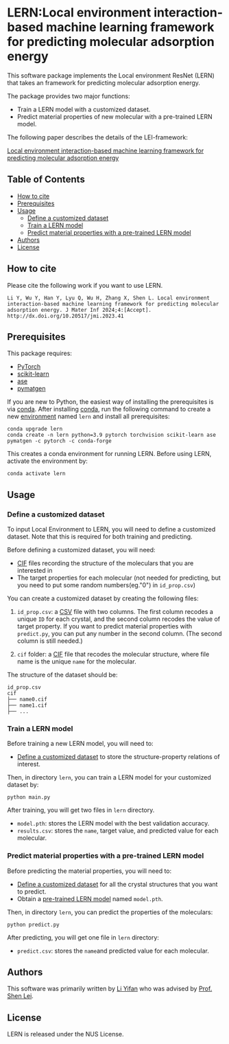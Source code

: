 # LERN:Local environment interaction-based machine learning framework for predicting molecular adsorption energy
This software package implements the Local environment ResNet (LERN) that takes an framework for predicting molecular adsorption energy. 

The package provides two major functions:

- Train a LERN model with a customized dataset.
- Predict material properties of new molecular with a pre-trained LERN model.

The following paper describes the details of the LEI-framework:

[Local environment interaction-based machine learning framework for predicting molecular adsorption energy](https://www.oaepublish.com/pre_onlines/jmi.2023.41)

## Table of Contents

- [How to cite](#how-to-cite)
- [Prerequisites](#prerequisites)
- [Usage](#usage)
  - [Define a customized dataset](#define-a-customized-dataset)
  - [Train a LERN model](#train-a-lern-model)
  - [Predict material properties with a pre-trained LERN model](#predict-molecular-properties-with-a-pre-trained-lern-model)
- [Authors](#authors)
- [License](#license)

## How to cite

Please cite the following work if you want to use LERN.

```
Li Y, Wu Y, Han Y, Lyu Q, Wu H, Zhang X, Shen L. Local environment interaction-based machine learning framework for predicting molecular adsorption energy. J Mater Inf 2024;4:[Accept]. http://dx.doi.org/10.20517/jmi.2023.41
```

##  Prerequisites

This package requires:

- [PyTorch](http://pytorch.org)
- [scikit-learn](https://scikit-learn.org/)
- [ase](https://wiki.fysik.dtu.dk/ase/)
- [pymatgen](http://pymatgen.org)

If you are new to Python, the easiest way of installing the prerequisites is via [conda](https://conda.io/docs/index.html). After installing [conda](http://conda.pydata.org/), run the following command to create a new [environment](https://conda.io/docs/user-guide/tasks/manage-environments.html) named `lern` and install all prerequisites:

```
conda upgrade lern
conda create -n lern python=3.9 pytorch torchvision scikit-learn ase pymatgen -c pytorch -c conda-forge
```

This creates a conda environment for running LERN. Before using LERN, activate the environment by:

```
conda activate lern
```

## Usage

### Define a customized dataset 

To input Local Environment to LERN, you will need to define a customized dataset. Note that this is required for both training and predicting. 

Before defining a customized dataset, you will need:

- [CIF](https://en.wikipedia.org/wiki/Crystallographic_Information_File) files recording the structure of the moleculars that you are interested in
- The target properties for each molecular (not needed for predicting, but you need to put some random numbers(eg."0") in `id_prop.csv`)

You can create a customized dataset by creating the following files: 

1. `id_prop.csv`: a [CSV](https://en.wikipedia.org/wiki/Comma-separated_values) file with two columns. The first column recodes a unique `ID` for each crystal, and the second column recodes the value of target property. If you want to predict material properties with `predict.py`, you can put any number in the second column. (The second column is still needed.)

3. `cif` folder: a [CIF](https://en.wikipedia.org/wiki/Crystallographic_Information_File) file that recodes the molecular structure, where file name is the unique `name` for the molecular.

The structure of the dataset should be:

```
id_prop.csv
cif
├── name0.cif
├── name1.cif
├── ...
```

### Train a LERN model

Before training a new LERN model, you will need to:

- [Define a customized dataset](#define-a-customized-dataset) to store the structure-property relations of interest.

Then, in directory `lern`, you can train a LERN model for your customized dataset by:

```
python main.py
```

After training, you will get two files in `lern` directory.

- `model.pth`: stores the LERN model with the best validation accuracy.
- `results.csv`: stores the `name`, target value, and predicted value for each molecular.

### Predict material properties with a pre-trained LERN model

Before predicting the material properties, you will need to:

- [Define a customized dataset](#define-a-customized-dataset) for all the crystal structures that you want to predict.
- Obtain a [pre-trained LERN model](pre-trained) named `model.pth`.

Then, in directory `lern`, you can predict the properties of the moleculars:

```
python predict.py
```

After predicting, you will get one file in `lern` directory:

- `predict.csv`: stores the `name`and predicted value for each molecular. 


## Authors

This software was primarily written by [Li Yifan](https://scholar.google.com/citations?hl=zh-CN&user=NuZDso4AAAAJ&view_op=list_works&gmla=AKKJWFe62012wCjalf5_D-_q3CsSLMd-Ob5pQXSjCDF5ZHtDGwndPsghdUI6om2v9DxsGvReQ2-am-F5qNseTX0W-VeaOwkIHmT-gii6GiiTaoIQb91OtXZ3mUu1blo9mfECMbHBX9X2q2nn4dN4ck6z-65ASpNd9FL9n9ItVXTYwgtz_2HnZGN1O6E5xQ&sciund=4912371730478261254) who was advised by [Prof. Shen Lei](https://cde.nus.edu.sg/me/staff/shen-lei/). 

## License

LERN is released under the NUS License.
